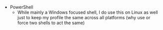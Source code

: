 * PowerShell
    * While mainly a Windows focused shell, I do use this on Linux as well just to keep my profile the same across all platforms (why use or force two shells to act the same)